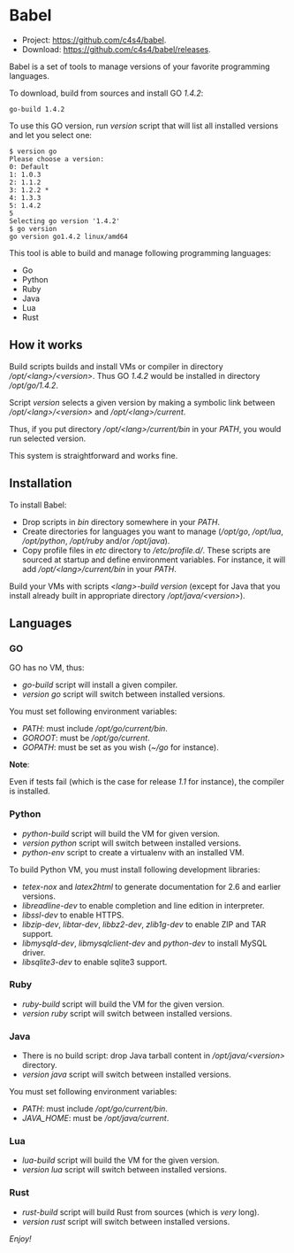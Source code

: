 Babel
=====

- Project: <https://github.com/c4s4/babel>.
- Download: <https://github.com/c4s4/babel/releases>.

Babel is a set of tools to manage versions of your favorite programming
languages.

To download, build from sources and install GO *1.4.2*:

    go-build 1.4.2

To use this GO version, run *version* script that will list all installed
versions and let you select one:

    $ version go
    Please choose a version:
    0: Default
    1: 1.0.3
    2: 1.1.2
    3: 1.2.2 *
    4: 1.3.3
    5: 1.4.2
    5
    Selecting go version '1.4.2'
    $ go version
    go version go1.4.2 linux/amd64

This tool is able to build and manage following programming languages:

- Go
- Python
- Ruby
- Java
- Lua
- Rust

How it works
------------

Build scripts builds and install VMs or compiler in directory 
*/opt/&lt;lang>/&lt;version>*. Thus GO *1.4.2* would be installed in directory
*/opt/go/1.4.2*.

Script *version* selects a given version by making a symbolic link between
*/opt/&lt;lang>/&lt;version>* and */opt/&lt;lang>/current*.

Thus, if you put directory */opt/&lt;lang>/current/bin* in your *PATH*, you 
would run selected version.

This system is straightforward and works fine.

Installation
------------

To install Babel:

- Drop scripts in *bin* directory somewhere in your *PATH*.
- Create directories for languages you want to manage (*/opt/go*, */opt/lua*,
  */opt/python*, */opt/ruby* and/or */opt/java*).
- Copy profile files in *etc* directory to */etc/profile.d/*. These scripts
  are sourced at startup and define environment variables. For instance,
  it will add */opt/&lt;lang>/current/bin* in your *PATH*.

Build your VMs with scripts *&lt;lang>-build version* (except for Java that you
install already built in appropriate directory */opt/java/&lt;version>*).

Languages
---------

### GO

GO has no VM, thus:

- *go-build* script will install a given compiler.
- *version go* script will switch between installed versions.

You must set following environment variables:

- *PATH*: must include */opt/go/current/bin*.
- *GOROOT*: must be */opt/go/current*.
- *GOPATH*: must be set as you wish (*~/go* for instance).

**Note**:

Even if tests fail (which is the case for release *1.1* for instance), the compiler is installed.

### Python

- *python-build* script will build the VM for given version.
- *version python* script will switch between installed versions.
- *python-env* script to create a virtualenv with an installed VM.

To build Python VM, you must install following development libraries:

- *tetex-nox* and *latex2html* to generate documentation for 2.6 and earlier versions.
- *libreadline-dev* to enable completion and line edition in interpreter.
- *libssl-dev* to enable HTTPS.
- *libzip-dev*, *libtar-dev*, *libbz2-dev*, *zlib1g-dev* to enable ZIP and TAR support.
- *libmysqld-dev*, *libmysqlclient-dev* and *python-dev* to install MySQL driver.
- *libsqlite3-dev* to enable sqlite3 support.

### Ruby

- *ruby-build* script will build the VM for the given version.
- *version ruby* script will switch between installed versions.

### Java

- There is no build script: drop Java tarball content in */opt/java/&lt;version>* directory.
- *version java* script will switch between installed versions.

You must set following environment variables:

- *PATH*: must include */opt/go/current/bin*.
- *JAVA_HOME*: must be */opt/java/current*.

### Lua

- *lua-build* script will build the VM for the given version.
- *version lua* script will switch between installed versions.

### Rust

- *rust-build* script will build Rust from sources (which is *very* long).
- *version rust* script will switch between installed versions.

*Enjoy!*
